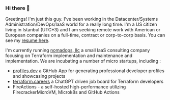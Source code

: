 ### Hi there 👋

<!--
**cruftyoldsysadmin/cruftyoldsysadmin** is a ✨ _special_ ✨ repository because its `README.md` (this file) appears on your GitHub profile.

Here are some ideas to get you started:

- 🔭 I’m currently working on ...
- 🌱 I’m currently learning ...
- 👯 I’m looking to collaborate on ...
- 🤔 I’m looking for help with ...
- 💬 Ask me about ...
- 📫 How to reach me: ...
- 😄 Pronouns: ...
- ⚡ Fun fact: ...
-->

Greetings! I'm just this guy. I've been working in the Datacenter/Systems Administration/DevOps/IaaS world for a really long time.  I'm a US citizen living in Istanbul (UTC+3) and I am seeking remote work with American or European companies on a full-time, contract or corp-to-corp basis. You can see my [resume here](https://github.com/cruftyoldsysadmin/cruftyoldsysadmin/blob/main/resume.md). 


I'm currently running [nomadops, llc](https://github.com/nomadops) a small IaaS consulting company focusing on Terraform implementation and maintenance and implementation. We are incubating a number of micro startups, including :

- [profiles.dev](https://web.dev.profiles/) a GitHub App for generating professional developer profiles and showcasing projects
- [terraform.careers](https://www.terraform.careers) a ChatGPT driven job board for Terraform developers
- FireActions - a self-hosted high-performance utilizing FirecrackerMicroVM, Microk8s and GitHub Actions
